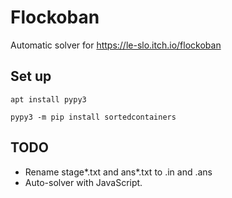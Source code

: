 # Flockoban

Automatic solver for https://le-slo.itch.io/flockoban

## Set up

`apt install pypy3`

`pypy3 -m pip install sortedcontainers`

## TODO

- Rename stage*.txt and ans*.txt to <time>.in and <time>.ans
- Auto-solver with JavaScript.
